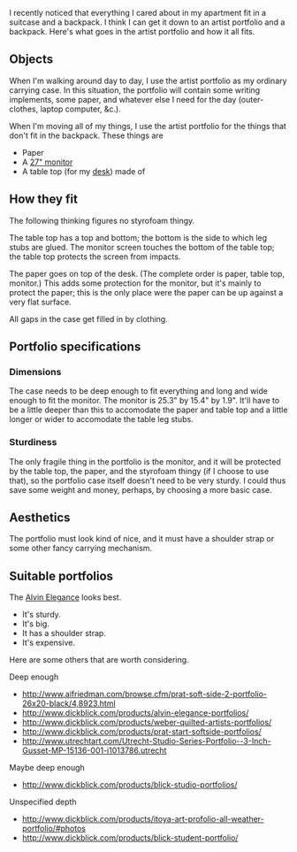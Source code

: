 I recently noticed that everything I cared about in my apartment
fit in a suitcase and a backpack. I think I can get it down to an
artist portfolio and a backpack. Here's what goes in the artist
portfolio and how it all fits.

## Objects
When I'm walking around day to day, I use the artist portfolio
as my ordinary carrying case. In this situation, the portfolio
will contain some writing implements, some paper, and whatever
else I need for the day (outer-clothes, laptop computer, &c.).

When I'm moving all of my things, I use the artist portfolio for
the things that don't fit in the backpack. These things are

* Paper
* A [27" monitor](http://www.newegg.com/Product/Product.aspx?Item=N82E16824005419)
* A table top (for my [desk](/!/desk)) made of

## How they fit
The following thinking figures no styrofoam thingy.

The table top has a top and bottom; the bottom is the side to which
leg stubs are glued.
The monitor screen touches the bottom of the table top; the table top
protects the screen from impacts.

The paper goes on top of the desk. (The complete order is paper, table
top, monitor.) This adds some protection for the monitor, but it's
mainly to protect the paper; this is the only place were the paper can be
up against a very flat surface.

All gaps in the case get filled in by clothing.

## Portfolio specifications

### Dimensions
The case needs to be deep enough to fit everything and long and
wide enough to fit the monitor. The monitor is 25.3" by 15.4" by 1.9".
It'll have to be a little deeper than this to accomodate the
paper and table top and a little longer or wider to accomodate the
table leg stubs.

### Sturdiness
The only fragile thing in the portfolio is the monitor, and it
will be protected by the table top, the paper, and the styrofoam
thingy (if I choose to use that), so the portfolio case itself
doesn't need to be very sturdy. I could thus save some weight and
money, perhaps, by choosing a more basic case.

## Aesthetics
The portfolio must look kind of nice, and it must have a shoulder
strap or some other fancy carrying mechanism.

## Suitable portfolios
The [Alvin Elegance](http://www.aifriedman.com/browse.cfm/prat-soft-side-2-portfolio-26x20-black/4,8923.html) looks best.

* It's sturdy.
* It's big.
* It has a shoulder strap.
* It's expensive.

Here are some others that are worth considering.

Deep enough

* http://www.aifriedman.com/browse.cfm/prat-soft-side-2-portfolio-26x20-black/4,8923.html
* http://www.dickblick.com/products/alvin-elegance-portfolios/
* http://www.dickblick.com/products/weber-quilted-artists-portfolios/
* http://www.dickblick.com/products/prat-start-softside-portfolios/
* http://www.utrechtart.com/Utrecht-Studio-Series-Portfolio--3-Inch-Gusset-MP-15136-001-i1013786.utrecht

Maybe deep enough

* http://www.dickblick.com/products/blick-studio-portfolios/

Unspecified depth

* http://www.dickblick.com/products/itoya-art-profolio-all-weather-portfolio/#photos
* http://www.dickblick.com/products/blick-student-portfolio/
